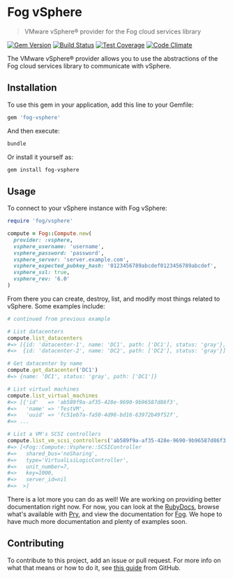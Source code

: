 # Fog vSphere

> VMware vSphere® provider for the Fog cloud services library

[![Gem Version][gemfury-image]][gemfury-url] [![Build Status][travis-image]][travis-url] [![Test Coverage][coverage-image]][coverage-url] [![Code Climate][climate-image]][climate-url]

The VMware vSphere® provider allows you to use the abstractions of the Fog cloud services library to communicate with vSphere.

## Installation

To use this gem in your application, add this line to your Gemfile:

```ruby
gem 'fog-vsphere'
```

And then execute:

```bash
bundle
```

Or install it yourself as:

```bash
gem install fog-vsphere
```

## Usage

To connect to your vSphere instance with Fog vSphere:

```ruby
require 'fog/vsphere'

compute = Fog::Compute.new(
  provider: :vsphere,
  vsphere_username: 'username',
  vsphere_password: 'password',
  vsphere_server: 'server.example.com',
  vsphere_expected_pubkey_hash: '0123456789abcdef0123456789abcdef',
  vsphere_ssl: true,
  vsphere_rev: '6.0'
)
```

From there you can create, destroy, list, and modify most things related to vSphere. Some examples include:

```ruby
# continued from previous example

# List datacenters
compute.list_datacenters
#=> [{id: 'datacenter-1', name: 'DC1', path: ['DC1'], status: 'gray'},
#=>  {id: 'datacenter-2', name: 'DC2', path: ['DC2'], status: 'gray'}]

# Get datacenter by name
compute.get_datacenter('DC1')
#=> {name: 'DC1', status: 'gray', path: ['DC1']}

# List virtual machines
compute.list_virtual_machines
#=> [{'id'   => 'ab589f9a-af35-428e-9690-9b96587d86f3',
#=>   'name' => 'TestVM',
#=>   'uuid' => 'fc51eb7a-fa50-4d96-bd16-63972b49f52f',
#=> ...

# List a VM's SCSI controllers
compute.list_vm_scsi_controllers('ab589f9a-af35-428e-9690-9b96587d86f3')
#=> [<Fog::Compute::Vsphere::SCSIController
#=>   shared_bus='noSharing',
#=>   type='VirtualLsiLogicController',
#=>   unit_number=7,
#=>   key=1000,
#=>   server_id=nil
#=>  >]
```

There is a lot more you can do as well! We are working on providing better documentation right now. For now, you can look at the [RubyDocs](http://www.rubydoc.info/gems/fog-vsphere/), browse what's available with [Pry](http://pryrepl.org/), and view the documentation for [Fog](http://fog.io). We hope to have much more documentation and plenty of examples soon.

## Contributing

To contribute to this project, add an issue or pull request. For more info on what that means or how to do it, see [this guide](https://guides.github.com/activities/contributing-to-open-source/#contributing) from GitHub.

[climate-image]: https://codeclimate.com/github/fog/fog-vsphere.svg
[climate-url]: https://codeclimate.com/github/fog/fog-vsphere
[coverage-image]: https://codeclimate.com/github/fog/fog-vsphere/badges/coverage.svg
[coverage-url]: https://codeclimate.com/github/fog/fog-vsphere/coverage
[gemfury-image]: https://badge.fury.io/rb/fog-vsphere.svg
[gemfury-url]: http://badge.fury.io/rb/fog-vsphere
[travis-image]: https://travis-ci.org/fog/fog-vsphere.svg?branch=master
[travis-url]: https://travis-ci.org/fog/fog-vsphere
